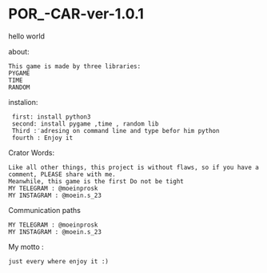 # POR_-CAR-ver-1.0.1



hello world



about:






    This game is made by three libraries:
    PYGAME
    TIME
    RANDOM
 
 instalion:
 
 
 
 
 
 
     first: install python3
     second: install pygame ,time , random lib
     Third : َadresing on command line and type befor him python
     fourth : Enjoy it
     
Crator Words:








    Like all other things, this project is without flaws, so if you have a comment, PLEASE share with me.
    Meanwhile, this game is the first Do not be tight
    MY TELEGRAM : @moeinprosk
    MY INSTAGRAM : @moein.s_23
    
  
  
  
  
  
  
  
  
  
  
  
  
  
Communication paths  
  
    MY TELEGRAM : @moeinprosk
    MY INSTAGRAM : @moein.s_23
    

My motto : 

    just every where enjoy it :)
